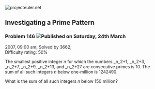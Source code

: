 ![projecteuler.net](images/print_page_logo.png)

## Investigating a Prime Pattern

### Problem 146 ![](images/icon_info.png)Published on Saturday, 24th March
2007, 09:00 am; Solved by 3662;  
Difficulty rating: 50%

The smallest positive integer _n_ for which the numbers _n_2+1, _n_2+3,
_n_2+7, _n_2+9, _n_2+13, and _n_2+27 are consecutive primes is 10. The sum of
all such integers _n_ below one-million is 1242490.

What is the sum of all such integers _n_ below 150 million?

  
  


